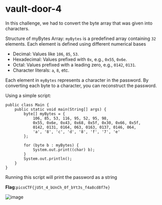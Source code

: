 # vault-door-4

In this challenge, we had to convert the byte array that was given into characters.

Structure of myBytes Array:
  `myBytes` is a predefined array containing `32` elements. Each element is defined using different numerical bases
  
- Decimal: Values like `106`, `85`, `53`.
- Hexadecimal: Values prefixed with `0x`, e.g., `0x55`, `0x6e`.
- Octal: Values prefixed with a leading zero, e.g., `0142`, `0131`.
- Character literals: `a`, `8`, etc.

Each element in `myBytes` represents a character in the password. By converting each byte to a character, you can reconstruct the password.

Using a simple script:
```
public class Main {
    public static void main(String[] args) {
        byte[] myBytes = {
            106, 85, 53, 116, 95, 52, 95, 98,
            0x55, 0x6e, 0x43, 0x68, 0x5f, 0x30, 0x66, 0x5f,
            0142, 0131, 0164, 063, 0163, 0137, 0146, 064,
            'a', '8', 'c', 'd', '8', 'f', '7', 'e'
        };

        for (byte b : myBytes) {
            System.out.print((char) b);
        }
        System.out.println();
    }
}
```
Running this script will print the password as a string

__Flag__:`picoCTF{jU5t_4_bUnCh_0f_bYt3s_f4a8cd8f7e}`

![image](https://github.com/user-attachments/assets/bec5ae38-b040-4d48-a7ae-fe29f938252e)
